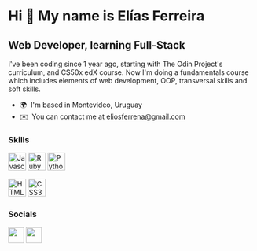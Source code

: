 Hi 👋 My name is Elías Ferreira
===============================

Web Developer, learning Full-Stack
----------------------------------

I've been coding since 1 year ago, starting with The Odin Project's curriculum, and CS50x edX course. Now I'm doing a fundamentals course which includes elements of web development, OOP, transversal skills and soft skills.

*   🌍  I'm based in Montevideo, Uruguay
*   ✉️  You can contact me at [eliosferrena@gmail.com](mailto:eliosferrena@gmail.com)
### Skills<p align="left">
<a href="https://developer.mozilla.org/en-US/docs/Web/JavaScript" target="_blank" rel="noreferrer"><img src="https://raw.githubusercontent.com/danielcranney/readme-generator/main/public/icons/skills/javascript-colored.svg" width="36" height="36" alt="Javascript" /></a>
<a href="https://www.ruby-lang.org/en/" target="_blank" rel="noreferrer"><img src="https://raw.githubusercontent.com/danielcranney/readme-generator/main/public/icons/skills/ruby-colored.svg" width="36" height="36" alt="Ruby" /></a>
<a href="https://www.python.org/" target="_blank" rel="noreferrer"><img src="https://raw.githubusercontent.com/danielcranney/readme-generator/main/public/icons/skills/python-colored.svg" width="36" height="36" alt="Python" /></a>

<a href="https://developer.mozilla.org/en-US/docs/Glossary/HTML5" target="_blank" rel="noreferrer"><img src="https://raw.githubusercontent.com/danielcranney/readme-generator/main/public/icons/skills/html5-colored.svg" width="36" height="36" alt="HTML5" /></a>
<a href="https://www.w3.org/TR/CSS/#css" target="_blank" rel="noreferrer"><img src="https://raw.githubusercontent.com/danielcranney/readme-generator/main/public/icons/skills/css3-colored.svg" width="36" height="36" alt="CSS3" /></a>
</p>
                    
### Socials                  
<p align="left">
                          
<p align="left"> <a href="https://www.github.com/elios11" target="_blank" rel="noreferrer"><img src="https://github.com/danielcranney/profileme-dev/blob/main/public/icons/socials/github-dark.svg" width="32" height="32" /></a> <a href="https://www.linkedin.com/in/el%C3%ADas-ferreira-tab%C3%B3-a3513b1a2/" target="_blank" rel="noreferrer"><img src="https://raw.githubusercontent.com/danielcranney/readme-generator/main/public/icons/socials/linkedin.svg" width="32" height="32" /></a></p>
